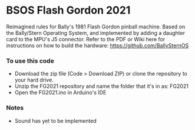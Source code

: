 # BSOS Flash Gordon 2021
Reimagined rules for Bally's 1981 Flash Gordon pinball machine. Based on the Bally/Stern Operating System, and implemented by adding a daughter card to the MPU's J5 connector. Refer to the PDF or Wiki here for instructions on how to build the hardware: https://github.com/BallySternOS

### To use this code
* Download the zip file (Code > Download ZIP) or clone the repository to your hard drive.  
* Unzip the FG2021 repository and name the folder that it's in as: FG2021  
* Open the FG2021.ino in Arduino's IDE

### Notes
* Sound has yet to be implemented
